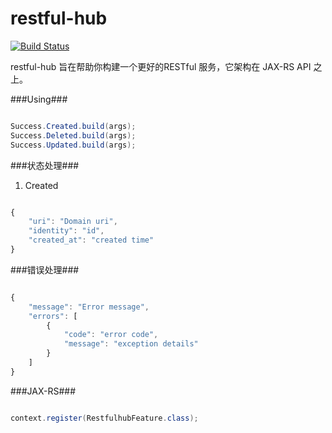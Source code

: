 restful-hub
===========
[![Build Status](https://travis-ci.org/aiyanbo/restful-hub.svg?branch=master)](https://travis-ci.org/aiyanbo/restful-hub)

restful-hub 旨在帮助你构建一个更好的RESTful 服务，它架构在 JAX-RS API 之上。

###Using###

```java

Success.Created.build(args);
Success.Deleted.build(args);
Success.Updated.build(args);

```

###状态处理###

1. Created

```js

{
    "uri": "Domain uri",
    "identity": "id",
    "created_at": "created time"
}

```

###错误处理###

```js

{
    "message": "Error message",
    "errors": [
        {
            "code": "error code",
            "message": "exception details"
        }
    ]
}

```

###JAX-RS###

```java

context.register(RestfulhubFeature.class);

```
